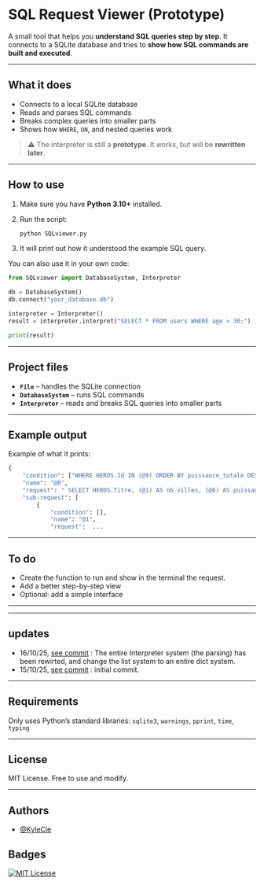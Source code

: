 # SQL Request Viewer (Prototype)

A small tool that helps you **understand SQL queries step by step**.
It connects to a SQLite database and tries to **show how SQL commands are built and executed**.

---

## What it does

* Connects to a local SQLite database
* Reads and parses SQL commands
* Breaks complex queries into smaller parts
* Shows how `WHERE`, `ON`, and nested queries work

> ⚠️ The interpreter is still a **prototype**. It works, but will be **rewritten later**.

---

## How to use

1. Make sure you have **Python 3.10+** installed.
2. Run the script:

   ```bash
   python SQLviewer.py
   ```
3. It will print out how it understood the example SQL query.

You can also use it in your own code:

```python
from SQLviewer import DatabaseSystem, Interpreter

db = DatabaseSystem()
db.connect("your_database.db")

interpreter = Interpreter()
result = interpreter.interpret("SELECT * FROM users WHERE age > 30;")

print(result)
```

---

## Project files

* **`File`** – handles the SQLite connection
* **`DatabaseSystem`** – runs SQL commands
* **`Interpreter`** – reads and breaks SQL queries into smaller parts

---

## Example output

Example of what it prints:

```python
{
    "condition": ["WHERE HEROS.Id IN (@9) ORDER BY puissance_totale DESC  "],
    "name": "@0",
    "request": " SELECT HEROS.Titre, (@1) AS nb_villes, (@6) AS puissance_totale FROM HEROS ",
    "sub-request": [
        {
            "condition": [],
            "name": "@1",
            "request":  ...
```

---

## To do

* Create the function to run and show in the terminal the request.
* Add a better step-by-step view
* Optional: add a simple interface

---

---

## updates

* 16/10/25, [see commit](https://github.com/KyleCie/SQLITE-viewer/commit/ff70c2ed625ad0e7124bcfcc473b553f1eedc89b) :
  The entire Interpreter system (the parsing) has been rewirted, and change the list system to an entire dict system.
* 15/10/25, [see commit](https://github.com/KyleCie/SQLITE-viewer/commit/3dfe477d4d256c47d2bbe3ac2edc48fff9f0d87e) :
  initial commit.

---

## Requirements

Only uses Python’s standard libraries:
`sqlite3`, `warnings`, `pprint`, `time`, `typing`

---

## License

MIT License. Free to use and modify.

---
## Authors

- [@KyleCie](https://www.github.com/KyleCie)


## Badges


[![MIT License](https://img.shields.io/badge/License-MIT-green.svg)](https://choosealicense.com/licenses/mit/)

